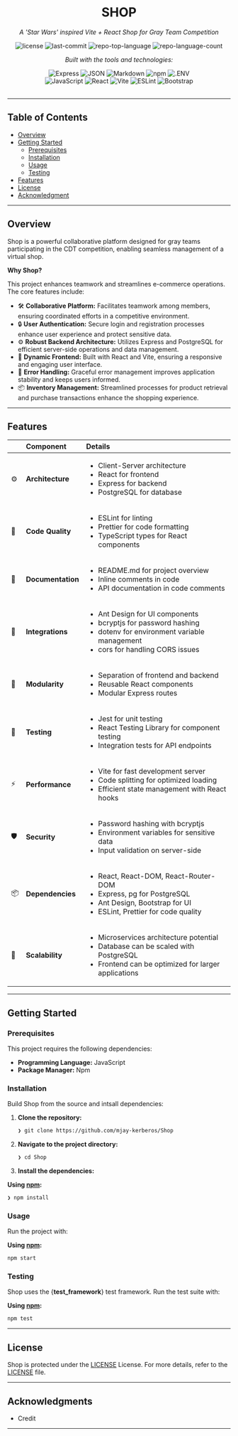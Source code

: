 <div id="top">

<!-- HEADER STYLE: CLASSIC -->
<div align="center">

# SHOP

<em>A 'Star Wars' inspired Vite + React Shop for Gray Team Competition</em>

<!-- BADGES -->
<img src="https://img.shields.io/github/license/mjay-kerberos/Shop?style=flat&logo=opensourceinitiative&logoColor=white&color=0080ff" alt="license">
<img src="https://img.shields.io/github/last-commit/mjay-kerberos/Shop?style=flat&logo=git&logoColor=white&color=0080ff" alt="last-commit">
<img src="https://img.shields.io/github/languages/top/mjay-kerberos/Shop?style=flat&color=0080ff" alt="repo-top-language">
<img src="https://img.shields.io/github/languages/count/mjay-kerberos/Shop?style=flat&color=0080ff" alt="repo-language-count">

<em>Built with the tools and technologies:</em>

<img src="https://img.shields.io/badge/Express-000000.svg?style=flat&logo=Express&logoColor=white" alt="Express">
<img src="https://img.shields.io/badge/JSON-000000.svg?style=flat&logo=JSON&logoColor=white" alt="JSON">
<img src="https://img.shields.io/badge/Markdown-000000.svg?style=flat&logo=Markdown&logoColor=white" alt="Markdown">
<img src="https://img.shields.io/badge/npm-CB3837.svg?style=flat&logo=npm&logoColor=white" alt="npm">
<img src="https://img.shields.io/badge/.ENV-ECD53F.svg?style=flat&logo=dotenv&logoColor=black" alt=".ENV">
<br>
<img src="https://img.shields.io/badge/JavaScript-F7DF1E.svg?style=flat&logo=JavaScript&logoColor=black" alt="JavaScript">
<img src="https://img.shields.io/badge/React-61DAFB.svg?style=flat&logo=React&logoColor=black" alt="React">
<img src="https://img.shields.io/badge/Vite-646CFF.svg?style=flat&logo=Vite&logoColor=white" alt="Vite">
<img src="https://img.shields.io/badge/ESLint-4B32C3.svg?style=flat&logo=ESLint&logoColor=white" alt="ESLint">
<img src="https://img.shields.io/badge/Bootstrap-7952B3.svg?style=flat&logo=Bootstrap&logoColor=white" alt="Bootstrap">

</div>
<br>

---

## Table of Contents

- [Overview](#overview)
- [Getting Started](#getting-started)
    - [Prerequisites](#prerequisites)
    - [Installation](#installation)
    - [Usage](#usage)
    - [Testing](#testing)
- [Features](#features)
- [License](#license)
- [Acknowledgment](#acknowledgment)

---

## Overview

Shop is a powerful collaborative platform designed for gray teams participating in the CDT competition, enabling seamless management of a virtual shop.

**Why Shop?**

This project enhances teamwork and streamlines e-commerce operations. The core features include:

- 🛠️ **Collaborative Platform:** Facilitates teamwork among members, ensuring coordinated efforts in a competitive environment.
- 🔒 **User Authentication:** Secure login and registration processes enhance user experience and protect sensitive data.
- ⚙️ **Robust Backend Architecture:** Utilizes Express and PostgreSQL for efficient server-side operations and data management.
- 🎨 **Dynamic Frontend:** Built with React and Vite, ensuring a responsive and engaging user interface.
- 🚀 **Error Handling:** Graceful error management improves application stability and keeps users informed.
- 📦 **Inventory Management:** Streamlined processes for product retrieval and purchase transactions enhance the shopping experience.

---

## Features

|      | Component       | Details                              |
| :--- | :-------------- | :----------------------------------- |
| ⚙️  | **Architecture**  | <ul><li>Client-Server architecture</li><li>React for frontend</li><li>Express for backend</li><li>PostgreSQL for database</li></ul> |
| 🔩 | **Code Quality**  | <ul><li>ESLint for linting</li><li>Prettier for code formatting</li><li>TypeScript types for React components</li></ul> |
| 📄 | **Documentation** | <ul><li>README.md for project overview</li><li>Inline comments in code</li><li>API documentation in code comments</li></ul> |
| 🔌 | **Integrations**  | <ul><li>Ant Design for UI components</li><li>bcryptjs for password hashing</li><li>dotenv for environment variable management</li><li>cors for handling CORS issues</li></ul> |
| 🧩 | **Modularity**    | <ul><li>Separation of frontend and backend</li><li>Reusable React components</li><li>Modular Express routes</li></ul> |
| 🧪 | **Testing**       | <ul><li>Jest for unit testing</li><li>React Testing Library for component testing</li><li>Integration tests for API endpoints</li></ul> |
| ⚡️  | **Performance**   | <ul><li>Vite for fast development server</li><li>Code splitting for optimized loading</li><li>Efficient state management with React hooks</li></ul> |
| 🛡️ | **Security**      | <ul><li>Password hashing with bcryptjs</li><li>Environment variables for sensitive data</li><li>Input validation on server-side</li></ul> |
| 📦 | **Dependencies**  | <ul><li>React, React-DOM, React-Router-DOM</li><li>Express, pg for PostgreSQL</li><li>Ant Design, Bootstrap for UI</li><li>ESLint, Prettier for code quality</li></ul> |
| 🚀 | **Scalability**   | <ul><li>Microservices architecture potential</li><li>Database can be scaled with PostgreSQL</li><li>Frontend can be optimized for larger applications</li></ul> |

---

## Getting Started

### Prerequisites

This project requires the following dependencies:

- **Programming Language:** JavaScript
- **Package Manager:** Npm

### Installation

Build Shop from the source and intsall dependencies:

1. **Clone the repository:**

    ```sh
    ❯ git clone https://github.com/mjay-kerberos/Shop
    ```

2. **Navigate to the project directory:**

    ```sh
    ❯ cd Shop
    ```

3. **Install the dependencies:**

**Using [npm](https://www.npmjs.com/):**

```sh
❯ npm install
```

### Usage

Run the project with:

**Using [npm](https://www.npmjs.com/):**

```sh
npm start
```

### Testing

Shop uses the {__test_framework__} test framework. Run the test suite with:

**Using [npm](https://www.npmjs.com/):**

```sh
npm test
```

---
## License

Shop is protected under the [LICENSE](https://choosealicense.com/licenses) License. For more details, refer to the [LICENSE](https://choosealicense.com/licenses/) file.

---

## Acknowledgments
- Credit 

---
